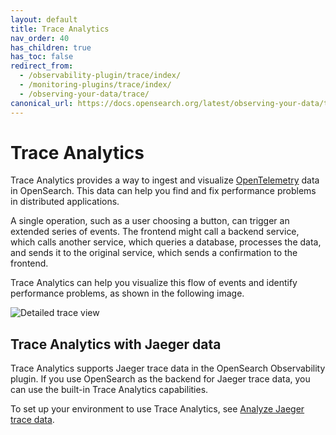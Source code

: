 ```yaml
---
layout: default
title: Trace Analytics
nav_order: 40
has_children: true
has_toc: false
redirect_from:
  - /observability-plugin/trace/index/
  - /monitoring-plugins/trace/index/
  - /observing-your-data/trace/
canonical_url: https://docs.opensearch.org/latest/observing-your-data/trace/index/
---
```


# Trace Analytics

Trace Analytics provides a way to ingest and visualize [OpenTelemetry](https://opentelemetry.io/) data in OpenSearch. This data can help you find and fix performance problems in distributed applications.

A single operation, such as a user choosing a button, can trigger an extended series of events. The frontend might call a backend service, which calls another service, which queries a database, processes the data, and sends it to the original service, which sends a confirmation to the frontend.

Trace Analytics can help you visualize this flow of events and identify performance problems, as shown in the following image.

![Detailed trace view]({{site.url}}{{site.baseurl}}/images/ta-trace.png)

## Trace Analytics with Jaeger data

Trace Analytics supports Jaeger trace data in the OpenSearch Observability plugin. If you use OpenSearch as the backend for Jaeger trace data, you can use the built-in Trace Analytics capabilities.

To set up your environment to use Trace Analytics, see [Analyze Jaeger trace data]({{site.url}}{{site.baseurl}}/observability-plugin/trace/trace-analytics-jaeger/).
